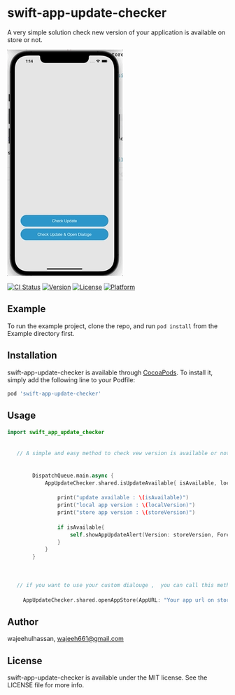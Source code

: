 # swift-app-update-checker

A very simple solution check new version of your application is available on store or not.  

![](https://github.com/wajeeh-hassan/swift-app-update-checker/blob/master/media/demo.gif)



[![CI Status](https://img.shields.io/travis/wajeehulhassan/swift-app-update-checker.svg?style=flat)](https://travis-ci.org/wajeehulhassan/swift-app-update-checker)
[![Version](https://img.shields.io/cocoapods/v/swift-app-update-checker.svg?style=flat)](https://cocoapods.org/pods/swift-app-update-checker)
[![License](https://img.shields.io/cocoapods/l/swift-app-update-checker.svg?style=flat)](https://cocoapods.org/pods/swift-app-update-checker)
[![Platform](https://img.shields.io/cocoapods/p/swift-app-update-checker.svg?style=flat)](https://cocoapods.org/pods/swift-app-update-checker)

## Example

To run the example project, clone the repo, and run `pod install` from the Example directory first.


## Installation

swift-app-update-checker is available through [CocoaPods](https://cocoapods.org). To install
it, simply add the following line to your Podfile:

```ruby
pod 'swift-app-update-checker'
```

## Usage
```swift
import swift_app_update_checker
```

```swift
   
   // A simple and easy method to check vew version is available or not on app store 
   
    
        DispatchQueue.main.async {
            AppUpdateChecker.shared.isUpdateAvailable{ isAvailable, localVersion, storeVersion  in
                
                print("update available : \(isAvailable)")
                print("local app version : \(localVersion)")
                print("store app version : \(storeVersion)")
                
                if isAvailable{
                    self.showAppUpdateAlert(Version: storeVersion, Force: false, AppURL: "Your app url on store")
                }
            }
        }
   
```

```swift
   
   // if you want to use your custom dialouge ,  you can call this method to open app store
   
     AppUpdateChecker.shared.openAppStore(AppURL: "Your app url on store")

```





## Author

wajeehulhassan, wajeeh661@gmail.com

## License

swift-app-update-checker is available under the MIT license. See the LICENSE file for more info.
